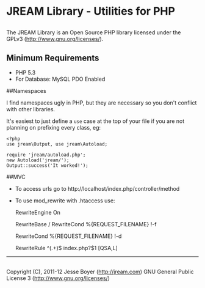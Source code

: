 # JREAM Library - Utilities for PHP
## 

The JREAM Library is an Open Source PHP library licensed under the GPLv3 (http://www.gnu.org/licenses/).

## Minimum Requirements
- PHP 5.3
- For Database: MySQL PDO Enabled

##Namespaces

I find namespaces ugly in PHP, but they are necessary so you don't conflict with other libraries. 

It's easiest to just define a `use` case at the top of your file if you are not planning on prefixing every class, eg:

    <?php
    use jream\Output, use jream\Autoload;

    require 'jream/autoload.php';
    new Autoload('jream/');
    Output::success('It worked!');

##MVC

- To access urls go to http://localhost/index.php/controller/method
- To use mod_rewrite with .htaccess use:

    RewriteEngine On
    
    RewriteBase /
    RewriteCond %{REQUEST_FILENAME} !-f
    
    RewriteCond %{REQUEST_FILENAME} !-d

    RewriteRule ^(.+)$ index.php?$1 [QSA,L]

***
## 
Copyright (C), 2011-12 Jesse Boyer (<http://jream.com>)
GNU General Public License 3 (<http://www.gnu.org/licenses/>)